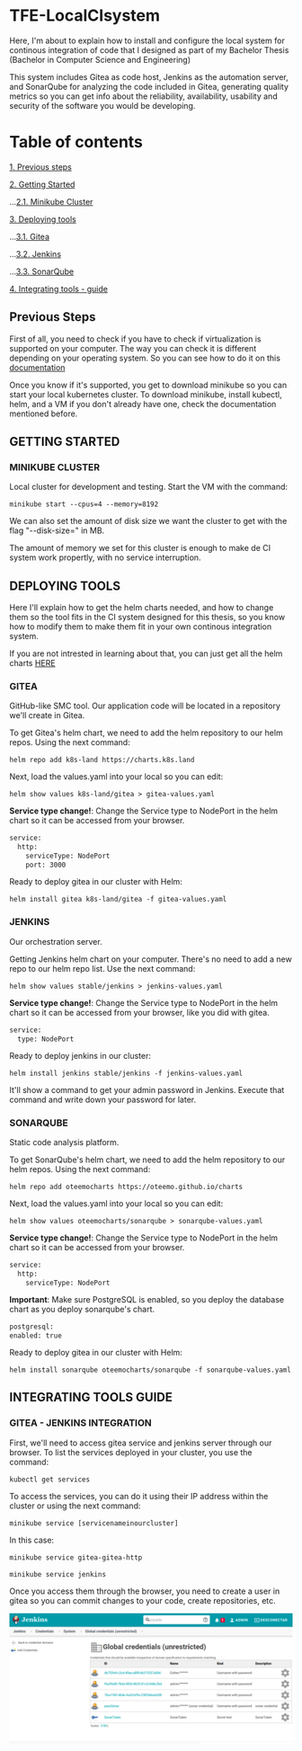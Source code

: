 # TFE-LocalCIsystem


Here, I'm about to explain how to install and configure the local system for continous integration of code that I designed as part of my  Bachelor Thesis (Bachelor in Computer Science and Engineering)

This system includes Gitea as code host, Jenkins as the automation server, and SonarQube for analyzing the code included in Gitea, generating quality metrics so you can get info about the reliability, availability, usability and security of the software you would be developing.

# Table of contents
[1. Previous steps](https://github.com/Jestersax/TFE-LocalCIsystem#previous-steps)

[2. Getting Started](https://github.com/Jestersax/TFE-LocalCIsystem#getting-started)

...[2.1. Minikube Cluster](https://github.com/Jestersax/TFE-LocalCIsystem#minikube-cluster)

[3. Deploying tools](https://github.com/Jestersax/TFE-LocalCIsystem#deploying-tools)

...[3.1. Gitea](https://github.com/Jestersax/TFE-LocalCIsystem#gitea)

...[3.2. Jenkins](https://github.com/Jestersax/TFE-LocalCIsystem#jenkins)

...[3.3. SonarQube](https://github.com/Jestersax/TFE-LocalCIsystem#sonarqube)

[4. Integrating tools - guide](https://github.com/Jestersax/TFE-LocalCIsystem#integration-tools--guide)


## Previous Steps

First of all, you need to check if you have to check if virtualization is supported on your computer. The way you can check it is different depending on your operating system. So you can see how to do it on this [documentation](https://kubernetes.io/docs/tasks/tools/install-minikube/) 

Once you know if it's supported, you get to download minikube so you can start your local kubernetes cluster.
To download minikube, install kubectl, helm, and a VM if you don't already have one, check the documentation mentioned before.


## GETTING STARTED

### MINIKUBE CLUSTER

Local cluster for development and testing. Start the VM with the command:
```
minikube start --cpus=4 --memory=8192
```
We can also set the amount of disk size we want the cluster to get with the flag "--disk-size=" in MB. 

The amount of memory we set for this cluster is enough to make de CI system work propertly, with no service interruption.


## DEPLOYING TOOLS

Here I'll explain how to get the helm charts needed, and how to change them so the tool fits in the CI system designed for this thesis, so you know how to modify them to make them fit in your own continous integration system.

If you are not intrested in learning about that, you can just get all the helm charts [HERE](https://github.com/Jestersax/TFE-LocalCIsystem/charts)

### GITEA

GitHub-like SMC tool. Our application code will be located in a repository we'll create in Gitea.

To get Gitea's helm chart, we need to add the helm repository to our helm repos. Using the next command:
```
helm repo add k8s-land https://charts.k8s.land
```
Next, load the values.yaml into your local so you can edit:
```
helm show values k8s-land/gitea > gitea-values.yaml
```
**Service type change!**: Change the Service type to NodePort in the helm chart so it can be accessed from your browser.
```
service:
  http:
    serviceType: NodePort
    port: 3000
```
Ready to deploy gitea in our cluster with Helm:
```
helm install gitea k8s-land/gitea -f gitea-values.yaml
```

### JENKINS

Our orchestration server. 

Getting Jenkins helm chart on your computer. There's no need to add a new repo to our helm repo list. Use the next command:
```
helm show values stable/jenkins > jenkins-values.yaml
```

**Service type change!**: Change the Service type to NodePort in the helm chart so it can be accessed from your browser, like you did with gitea.
```
service:
  type: NodePort
```
Ready to deploy jenkins in our cluster:
```
helm install jenkins stable/jenkins -f jenkins-values.yaml
```
It'll show a command to get your admin password in Jenkins. Execute that command and write down your password for later.

### SONARQUBE

Static code analysis platform.

To get SonarQube's helm chart, we need to add the helm repository to our helm repos. Using the next command:
```
helm repo add oteemocharts https://oteemo.github.io/charts
```
Next, load the values.yaml into your local so you can edit:
```
helm show values oteemocharts/sonarqube > sonarqube-values.yaml
```
**Service type change!**: Change the Service type to NodePort in the helm chart so it can be accessed from your browser.
```
service:
  http:
    serviceType: NodePort
```
**Important**: Make sure PostgreSQL is enabled, so you deploy the database chart as you deploy sonarqube's chart.
```
postgresql:
enabled: true
```

Ready to deploy gitea in our cluster with Helm:
```
helm install sonarqube oteemocharts/sonarqube -f sonarqube-values.yaml
```

## INTEGRATING TOOLS GUIDE

### GITEA - JENKINS INTEGRATION


First, we'll need to access gitea service and jenkins server through our browser. To list the services deployed in your cluster, you use the command:
```
kubectl get services
```

To access the services, you can do it using their IP address within the cluster or using the next command:
```
minikube service [servicenameinourcluster]
```

In this case:
```
minikube service gitea-gitea-http
```
```
minikube service jenkins
```

Once you access them through the browser, you need to create a user in gitea so you can commit changes to your code, create repositories, etc.
 
![credentials](https://github.com/Jestersax/TFE-LocalCIsystem/blob/images/guide-images/jenkins-credentials.png "Jenkins credentials")




